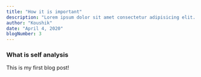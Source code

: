 ```yaml
---
title: "How it is important"
description: "Lorem ipsum dolor sit amet consectetur adipisicing elit. Minus, dignissimos omnis incidunt atque nesciunt, aliquid maxime corporis debitis ex ratione animi optio vitae quis iste facere tenetur inventore cum quidem?"
author: "Koushik"
date: "April 4, 2020"
blogNumber: 3
---
```


### What is self analysis

This is my first blog post!